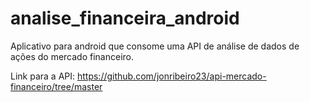 # analise_financeira_android
<p>Aplicativo para android que consome uma API de análise de dados de ações do mercado financeiro.</p>
<p>Link para a API: <a href="https://github.com/jonribeiro23/api-mercado-financeiro/tree/master">https://github.com/jonribeiro23/api-mercado-financeiro/tree/master</a></p>
